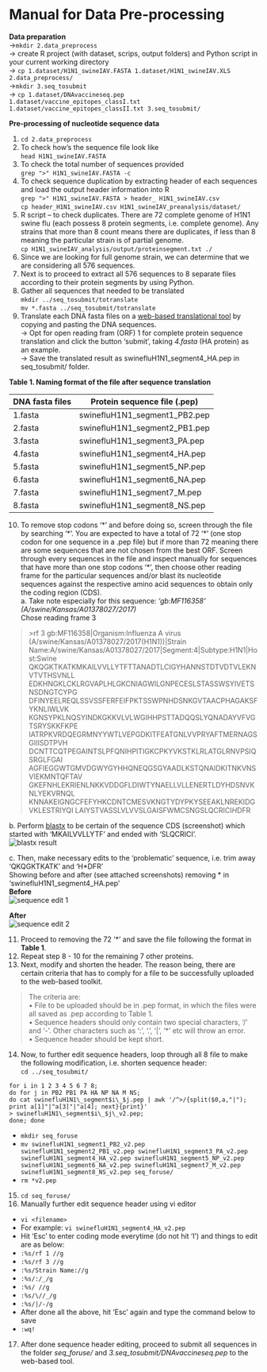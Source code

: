 # Manual for Data Pre-processing

**Data preparation**<br/>
→```mkdir 2.data_preprocess```<br/> 
→ create R project (with dataset, scrips, output folders) and Python script in your current working directory<br/> 
→ ```cp 1.dataset/H1N1_swineIAV.FASTA 1.dataset/H1N1_swineIAV.XLS 2.data_preprocess/```<br/>
→```mkdir 3.seq_tosubmit```<br/> 
→ ```cp 1.dataset/DNAvaccineseq.pep 1.dataset/vaccine_epitopes_classI.txt 1.dataset/vaccine_epitopes_classII.txt 3.seq_tosubmit/```<br/>

**Pre-processing of nucleotide sequence data**<br/>
1.	```cd 2.data_preprocess```<br/>
2.	To check how’s the sequence file look like<br/>
```head H1N1_swineIAV.FASTA```<br/>
3.	To check the total number of sequences provided<br/>
```grep ">" H1N1_swineIAV.FASTA -c```<br/>
4.	To check sequence duplication by extracting header of each sequences and load the output header information into R<br/>
```grep ">" H1N1_swineIAV.FASTA > header_ H1N1_swineIAV.csv```<br/>
```cp header_H1N1_swineIAV.csv H1N1_swineIAV_preanalysis/dataset/```<br/>
5.	R script – to check duplicates. There are 72 complete genome of H1N1 swine flu (each possess 8 protein segments, i.e. complete genome). Any strains that more than 8 count means there are duplicates, if less than 8 meaning the particular strain is of partial genome.<br/>
```cp H1N1_swineIAV_analysis/output/proteinsegment.txt ./```<br/> 
6.	Since we are looking for full genome strain, we can determine that we are considering all 576 sequences.<br/>
7.	Next is to proceed to extract all 576 sequences to 8 separate files according to their protein segments by using Python.<br/>
8.	Gather all sequences that needed to be translated<br/>
```mkdir ../seq_tosubmit/totranslate```<br/>
```mv *.fasta ../seq_tosubmit/totranslate```<br/>
9.	Translate each DNA fasta files on a [web-based translational tool](http://www.bioinformatics.org/sms2/translate.html) by copying and pasting the DNA sequences.<br/>
→ Opt for open reading fram (ORF) 1 for complete protein sequence translation and click the button ‘submit’, taking _4.fasta_ (HA protein) as an example.<br/>
→ Save the translated result as swinefluH1N1_segment4_HA.pep in  seq_tosubmit/ folder.<br/>

**Table 1. Naming format of the file after sequence translation**<br/>

|DNA fasta files|Protein sequence file (.pep)|
|---|---|
|1.fasta|swinefluH1N1_segment1_PB2.pep|
|2.fasta|swinefluH1N1_segment2_PB1.pep|
|3.fasta|swinefluH1N1_segment3_PA.pep|
|4.fasta|swinefluH1N1_segment4_HA.pep|
|5.fasta|swinefluH1N1_segment5_NP.pep|
|6.fasta|swinefluH1N1_segment6_NA.pep|
|7.fasta|swinefluH1N1_segment7_M.pep|
|8.fasta|swinefluH1N1_segment8_NS.pep|

10.	To remove stop codons ‘\*’ and before doing so, screen through the file by searching ‘\*’. You are expected to have a total of 72 ‘\*’ (one stop codon for one sequence in a .pep file) but if more than 72 meaning there are some sequences that are not chosen from the best ORF. Screen through every sequences in the file and inspect manually for sequences that have more than one stop codons ‘\*’, then choose other reading frame for the particular sequences and/or blast its nucleotide sequences against the respective amino acid sequences to obtain only the coding region (CDS).<br/>
a. Take note especially for this sequence: _‘gb:MF116358’ (A/swine/Kansas/A01378027/2017)_<br/>
 Chose reading frame 3<br/> 

>\>rf 3 gb:MF116358|Organism:Influenza A virus (A/swine/Kansas/A01378027/2017(H1N1))|Strain Name:A/swine/Kansas/A01378027/2017|Segment:4|Subtype:H1N1|Host:Swine QKQGKTKATKMKAILVVLLYTFTTANADTLCIGYHANNSTDTVDTVLEKNVTVTHSVNLL EDKHNGKLCKLRGVAPLHLGKCNIAGWILGNPECESLSTASSWSYIVETSNSDNGTCYPG DFINYEELREQLSSVSSFERFEIFPKTSSWPNHDSNKGVTAACPHAGAKSFYKNLIWLVK KGNSYPKLNQSYINDKGKKVLVLWGIHHPSTTADQQSLYQNADAYVFVGTSRYSKKFKPE IATRPKVRDQEGRMNYYWTLVEPGDKITFEATGNLVVPRYAFTMERNAGSGIIISDTPVH DCNTTCQTPEGAINTSLPFQNIHPITIGKCPKYVKSTKLRLATGLRNVPSIQSRGLFGAI AGFIEGGWTGMVDGWYGYHHQNEQGSGYAADLKSTQNAIDKITNKVNSVIEKMNTQFTAV GKEFNHLEKRIENLNKKVDDGFLDIWTYNAELLVLLENERTLDYHDSNVKNLYEKVRNQL KNNAKEIGNGCFEFYHKCDNTCMESVKNGTYDYPKYSEEAKLNREKIDGVKLESTRIYQI LAIYSTVASSLVLVVSLGAISFWMCSNGSLQCRICI*H*DFR<br/>

b. Perform [blastx](https://blast.ncbi.nlm.nih.gov/Blast.cgi?PROGRAM=blastx&PAGE_TYPE=BlastSearch&LINK_LOC=blasthome) to be certain of the sequence CDS (screenshot) which started with ‘MKAILVVLLYTF’ and ended with ‘SLQCRICI’.<br/>
![blastx result](/2.data_preprocess/blastx.png)<br/> 

c. Then, make necessary edits to the ‘problematic’ sequence, i.e. trim away ‘QKQGKTKATK’ and ‘H\*DFR’<br/>
 Showing before and after (see attached screenshots) removing \* in ‘swinefluH1N1_segment4_HA.pep’<br/>
 **Before**<br/>
 ![sequence edit 1](/2.data_preprocess/seq_edit1.png)<br/>

 **After**<br/>
 ![sequence edit 2](/2.data_preprocess/seq_edit2.png)<br/>
 
11.	Proceed to removing the 72 ‘\*’ and save the file following the format in **Table 1**.<br/>
12.	Repeat step 8 - 10 for the remaining 7 other proteins.<br/>
13.	Next, modify and shorten the header. The reason being, there are certain criteria that has to comply for a file to be successfully uploaded to the web-based toolkit.<br/>
>The criteria are:<br/>
•	File to be uploaded should be in .pep format, in which the files were all saved as .pep according to Table 1.<br/>
•	Sequence headers should only contain two special characters, ‘/’ and ‘-’. Other characters such as ‘:’, ‘.’, ‘|’, ‘*’ etc will throw an error.<br/>
•	Sequence header should be kept short.<br/>

14.	Now, to further edit sequence headers, loop through all 8 file to make the following modification, i.e. shorten sequence header:<br/>
```cd ../seq_tosubmit/```<br/>
```{awk }
for i in 1 2 3 4 5 6 7 8; 
do for j in PB2 PB1 PA HA NP NA M NS;
do cat swinefluH1N1\_segment$i\_$j.pep | awk '/^>/{split($0,a,"|"); print a[1]"|"a[3]"|"a[4]; next}{print}' 
> swinefluH1N1\_segment$i\_$j\_v2.pep; 
done; done
```
* ```mkdir seq_foruse```<br/>
* ```mv swinefluH1N1_segment1_PB2_v2.pep swinefluH1N1_segment2_PB1_v2.pep swinefluH1N1_segment3_PA_v2.pep swinefluH1N1_segment4_HA_v2.pep swinefluH1N1_segment5_NP_v2.pep swinefluH1N1_segment6_NA_v2.pep swinefluH1N1_segment7_M_v2.pep swinefluH1N1_segment8_NS_v2.pep seq_foruse/```<br/>
* ```rm *v2.pep```<br/>

15.	```cd seq_foruse/```<br/>
16.	Manually further edit sequence header using vi editor<br/>
* ```vi <filename>```<br/>
* For example: ```vi swinefluH1N1_segment4_HA_v2.pep```<br/>
* Hit ‘Esc’ to enter coding mode everytime (do not hit ‘I’) and things to edit are as below:<br/>
*  ```:%s/rf 1 //g```<br/>
*  ```:%s/rf 3 //g```<br/>
*  ```:%s/Strain Name://g```<br/>
*  ```:%s/:/_/g```<br/>
*  ```:%s/ //g```<br/>
*  ```:%s/\//_/g```<br/>
*  ```:%s/|/-/g```<br/>
* After done all the above, hit ‘Esc’ again and type the command below to save<br/>
*  ```:wq!```<br/>
17.	After done sequence header editing, proceed to submit all sequences in the folder *seq_foruse/* and *3.seq_tosubmit/DNAvaccineseq.pep* to the web-based tool.<br/>



